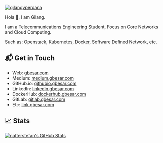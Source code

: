 [![gilangvperdana](https://res.cloudinary.com/gbesar/image/upload/v1625141309/gilangvperdana-1500x500_wyyjge.png)][1]

Hola 👋,
I am Gilang.

I am a Telecommunications Engineering Student, 
Focus on Core Networks and Cloud Computing. 

Such as: Openstack, Kubernetes, Docker, Software Defined Network, etc.

## 📬 Get in Touch

- Web: [gbesar.com][1]
- Medium: [medium.gbesar.com][2]
- GitHub.io: [githubio.gbesar.com][3]
- LinkedIn: [linkedin.gbesar.com][4]
- DockerHub: [dockerhub.gbesar.com][5]
- GitLab: [gitlab.gbesar.com][6]
- Etc: [link.gbesar.com][7]

## &#x1f4c8; Stats
<a href="https://github.com/gilangvperdana/gilangvperdana">
  <img align="center" src="https://github-readme-stats.vercel.app/api?username=gilangvperdana&show_icons=true&line_height=27&count_private=true&title_color=000000&text_color=000000&icon_color=FAC051" alt="natterstefan's GitHub Stats" />
</a>

[1]: https://gbesar.com
[2]: https://gilangvperdana.medium.com/
[3]: https://gilangvperdana.github.io
[4]: https://www.linkedin.com/in/gilangvperdana
[5]: https://hub.docker.com/u/gilangvperdana
[6]: https://gitlab.com/gilangvperdana
[7]: https://link.gbesar.com
